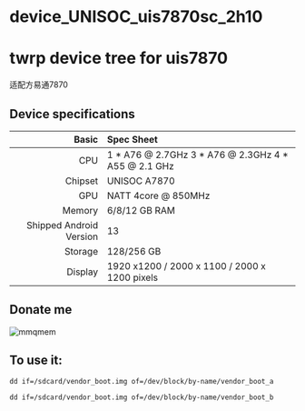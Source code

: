 # device_UNISOC_uis7870sc_2h10
# twrp device tree for uis7870 
适配方易通7870

## Device specifications

Basic   | Spec Sheet
-------:|:-------------------------
CPU     | 1 * A76 @ 2.7GHz  3 * A76 @ 2.3GHz  4 * A55 @ 2.1 GHz
Chipset | UNISOC A7870
GPU     | NATT 4core @ 850MHz
Memory  | 6/8/12 GB RAM
Shipped Android Version | 13
Storage | 128/256 GB
Display | 1920 x1200 / 2000 x 1100 / 2000 x 1200 pixels

## Donate me
![mmqmem](https://img2.imgtp.com/2024/03/05/FdGtaESF.jpg)

## To use it:
```
dd if=/sdcard/vendor_boot.img of=/dev/block/by-name/vendor_boot_a
```
```
dd if=/sdcard/vendor_boot.img of=/dev/block/by-name/vendor_boot_b
```